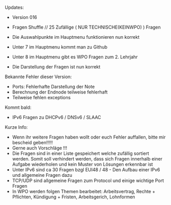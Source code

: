 Updates:

- Version 016

- Fragen Shuffle // 25 Zufällige ( NUR TECHNISCHE(KEINWPO) ) Fragen
- Die Auswahlpunkte im Hauptmenu funktionieren nun korrekt
- Unter 7 im Hauptmenu kommt man zu Github
- Unter 8 im Hauptmenu gibt es WPO Fragen zum 2. Lehrjahr
- Die Darstellung der Fragen ist nun korrekt


Bekannte Fehler dieser Version:

-  Ports: Fehlerhafte Darstellung der Note
-  Berechnung der Endnode teilweise fehlerhaft
-  Teilweise fehlen exceptions


Kommt bald:
- IPv6 Fragen zu DHCPv6 / DNSv6 / SLAAC

Kurze Info:
- Wenn ihr weitere Fragen haben wollt oder euch Fehler auffallen, bitte mir bescheid geben!!!!!
- Gerne auch Vorschläge !!! 
- Die Fragen sind in einer Liste gespeichert welche zufällig sortiert werden. Somit soll verhindert werden, dass sich Fragen innerhalb einer Aufgabe wiederholen und kein Muster von Lösungen erkennbar ist
- Unter IPv6 sind ca 30 Fragen bzgl EUI48 / 48   - Den Aufbau einer IPv6 und allgemeine Fragen dazu
- TCP/UDP sind allgemeine Fragen zum Protocol und einige wichtige Port Fragen
- In WPO werden folgen Themen bearbeitet: Arbeitsvertrag, Rechte + Pflichten, Kündigung + Fristen, Arbeitsgerich, Lohnformen

